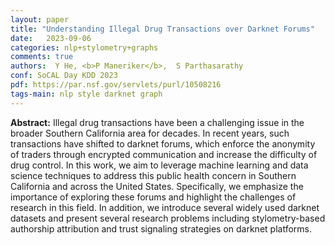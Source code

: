 ```yaml
---
layout: paper
title: "Understanding Illegal Drug Transactions over Darknet Forums"
date:   2023-09-06
categories: nlp+stylometry+graphs
comments: true
authors:  Y He, <b>P Maneriker</b>,  S Parthasarathy
conf: SoCAL Day KDD 2023
pdf: https://par.nsf.gov/servlets/purl/10508216
tags-main: nlp style darknet graph
---
```




**Abstract:** Illegal drug transactions have been a challenging issue in the broader
Southern California area for decades. In recent years, such transactions have shifted to darknet forums, which enforce the anonymity of traders through encrypted communication and increase the difficulty of drug control. In this work, we aim to leverage machine learning and data science techniques to address this public health concern in Southern California and across the United States. Specifically, we emphasize the importance of exploring these forums and highlight the challenges of research in this field. In addition, we introduce several widely used darknet datasets and present several research problems including stylometry-based authorship attribution and trust signaling strategies on darknet platforms.